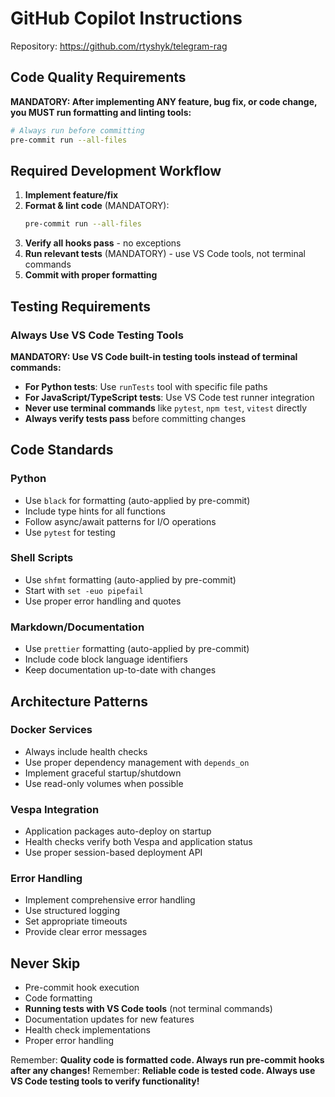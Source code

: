 # GitHub Copilot Instructions

Repository: https://github.com/rtyshyk/telegram-rag

## Code Quality Requirements

**MANDATORY: After implementing ANY feature, bug fix, or code change, you MUST run formatting and linting tools:**

```bash
# Always run before committing
pre-commit run --all-files
```

## Required Development Workflow

1. **Implement feature/fix**
2. **Format & lint code** (MANDATORY):
   ```bash
   pre-commit run --all-files
   ```
3. **Verify all hooks pass** - no exceptions
4. **Run relevant tests** (MANDATORY) - use VS Code tools, not terminal commands
5. **Commit with proper formatting**

## Testing Requirements

### Always Use VS Code Testing Tools

**MANDATORY: Use VS Code built-in testing tools instead of terminal commands:**

- **For Python tests**: Use `runTests` tool with specific file paths
- **For JavaScript/TypeScript tests**: Use VS Code test runner integration
- **Never use terminal commands** like `pytest`, `npm test`, `vitest` directly
- **Always verify tests pass** before committing changes

## Code Standards

### Python

- Use `black` for formatting (auto-applied by pre-commit)
- Include type hints for all functions
- Follow async/await patterns for I/O operations
- Use `pytest` for testing

### Shell Scripts

- Use `shfmt` formatting (auto-applied by pre-commit)
- Start with `set -euo pipefail`
- Use proper error handling and quotes

### Markdown/Documentation

- Use `prettier` formatting (auto-applied by pre-commit)
- Include code block language identifiers
- Keep documentation up-to-date with changes

## Architecture Patterns

### Docker Services

- Always include health checks
- Use proper dependency management with `depends_on`
- Implement graceful startup/shutdown
- Use read-only volumes when possible

### Vespa Integration

- Application packages auto-deploy on startup
- Health checks verify both Vespa and application status
- Use proper session-based deployment API

### Error Handling

- Implement comprehensive error handling
- Use structured logging
- Set appropriate timeouts
- Provide clear error messages

## Never Skip

- Pre-commit hook execution
- Code formatting
- **Running tests with VS Code tools** (not terminal commands)
- Documentation updates for new features
- Health check implementations
- Proper error handling

Remember: **Quality code is formatted code. Always run pre-commit hooks after any changes!**
Remember: **Reliable code is tested code. Always use VS Code testing tools to verify functionality!**
